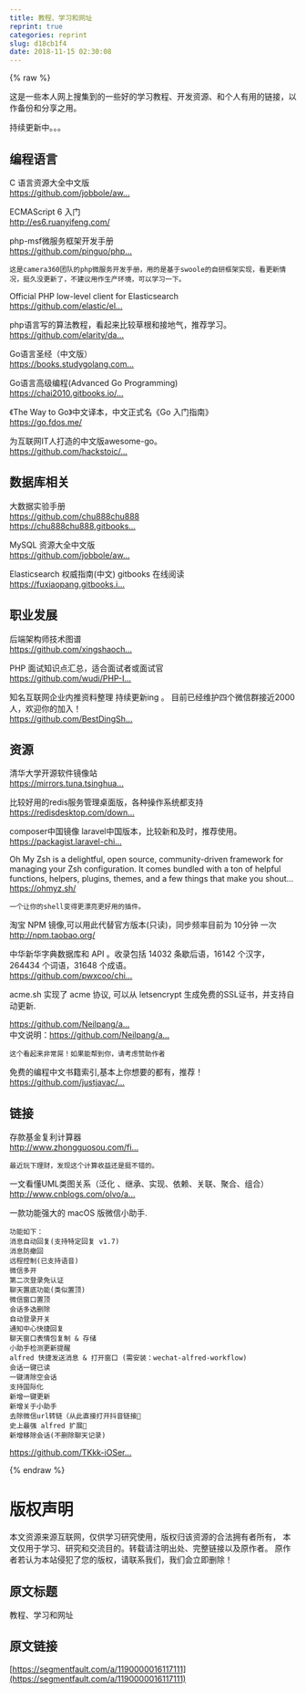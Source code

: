 ```yaml
---
title: 教程、学习和网址
reprint: true
categories: reprint
slug: d18cb1f4
date: 2018-11-15 02:30:08
---
```


{% raw %}
<p>&#x8FD9;&#x662F;&#x4E00;&#x4E9B;&#x672C;&#x4EBA;&#x7F51;&#x4E0A;&#x641C;&#x96C6;&#x5230;&#x7684;&#x4E00;&#x4E9B;&#x597D;&#x7684;&#x5B66;&#x4E60;&#x6559;&#x7A0B;&#x3001;&#x5F00;&#x53D1;&#x8D44;&#x6E90;&#x3001;&#x548C;&#x4E2A;&#x4EBA;&#x6709;&#x7528;&#x7684;&#x94FE;&#x63A5;&#xFF0C;&#x4EE5;&#x4F5C;&#x5907;&#x4EFD;&#x548C;&#x5206;&#x4EAB;&#x4E4B;&#x7528;&#x3002;</p><p>&#x6301;&#x7EED;&#x66F4;&#x65B0;&#x4E2D;&#x3002;&#x3002;&#x3002;</p><h2><strong>&#x7F16;&#x7A0B;&#x8BED;&#x8A00;</strong></h2><p>C &#x8BED;&#x8A00;&#x8D44;&#x6E90;&#x5927;&#x5168;&#x4E2D;&#x6587;&#x7248;<br><a href="https://github.com/jobbole/awesome-c-cn" rel="nofollow noreferrer"></a><a href="https://github.com/jobbole/awesome-c-cn" rel="nofollow noreferrer">https://github.com/jobbole/aw...</a></p><p>ECMAScript 6 &#x5165;&#x95E8;<br><a href="http://es6.ruanyifeng.com/" rel="nofollow noreferrer"></a><a href="http://es6.ruanyifeng.com/" rel="nofollow noreferrer">http://es6.ruanyifeng.com/</a></p><p>php-msf&#x5FAE;&#x670D;&#x52A1;&#x6846;&#x67B6;&#x5F00;&#x53D1;&#x624B;&#x518C;<br><a href="https://github.com/pinguo/php-msf-docs" rel="nofollow noreferrer"></a><a href="https://github.com/pinguo/php-msf-docs" rel="nofollow noreferrer">https://github.com/pinguo/php...</a></p><p><code>&#x8FD9;&#x662F;camera360&#x56E2;&#x961F;&#x7684;php&#x5FAE;&#x670D;&#x52A1;&#x5F00;&#x53D1;&#x624B;&#x518C;&#xFF0C;&#x7528;&#x7684;&#x662F;&#x57FA;&#x4E8E;swoole&#x7684;&#x81EA;&#x7814;&#x6846;&#x67B6;&#x5B9E;&#x73B0;&#xFF0C;&#x770B;&#x66F4;&#x65B0;&#x60C5;&#x51B5;&#xFF0C;&#x633A;&#x4E45;&#x6CA1;&#x66F4;&#x65B0;&#x4E86;&#xFF0C;&#x4E0D;&#x5EFA;&#x8BAE;&#x7528;&#x4F5C;&#x751F;&#x4EA7;&#x73AF;&#x5883;&#xFF0C;&#x53EF;&#x4EE5;&#x5B66;&#x4E60;&#x4E00;&#x4E0B;&#x3002;</code></p><p>Official PHP low-level client for Elasticsearch<br><a href="https://github.com/elastic/elasticsearch-php" rel="nofollow noreferrer"></a><a href="https://github.com/elastic/elasticsearch-php" rel="nofollow noreferrer">https://github.com/elastic/el...</a></p><p>php&#x8BED;&#x8A00;&#x5199;&#x7684;&#x7B97;&#x6CD5;&#x6559;&#x7A0B;&#xFF0C;&#x770B;&#x8D77;&#x6765;&#x6BD4;&#x8F83;&#x8349;&#x6839;&#x548C;&#x63A5;&#x5730;&#x6C14;&#xFF0C;&#x63A8;&#x8350;&#x5B66;&#x4E60;&#x3002;<br><a href="https://github.com/elarity/data-structure-php" rel="nofollow noreferrer"></a><a href="https://github.com/elarity/data-structure-php" rel="nofollow noreferrer">https://github.com/elarity/da...</a></p><p>Go&#x8BED;&#x8A00;&#x5723;&#x7ECF;&#xFF08;&#x4E2D;&#x6587;&#x7248;&#xFF09;<br><a href="https://books.studygolang.com/gopl-zh/" rel="nofollow noreferrer"></a><a href="https://books.studygolang.com/gopl-zh/" rel="nofollow noreferrer">https://books.studygolang.com...</a></p><p>Go&#x8BED;&#x8A00;&#x9AD8;&#x7EA7;&#x7F16;&#x7A0B;(Advanced Go Programming)<br><a href="https://chai2010.gitbooks.io/advanced-go-programming-book/content/" rel="nofollow noreferrer"></a><a href="https://chai2010.gitbooks.io/advanced-go-programming-book/content/" rel="nofollow noreferrer">https://chai2010.gitbooks.io/...</a></p><p>&#x300A;The Way to Go&#x300B;&#x4E2D;&#x6587;&#x8BD1;&#x672C;&#xFF0C;&#x4E2D;&#x6587;&#x6B63;&#x5F0F;&#x540D;&#x300A;Go &#x5165;&#x95E8;&#x6307;&#x5357;&#x300B;<br><a href="https://go.fdos.me/" rel="nofollow noreferrer"></a><a href="https://go.fdos.me/" rel="nofollow noreferrer">https://go.fdos.me/</a></p><p>&#x4E3A;&#x4E92;&#x8054;&#x7F51;IT&#x4EBA;&#x6253;&#x9020;&#x7684;&#x4E2D;&#x6587;&#x7248;awesome-go&#x3002;<br><a href="https://github.com/hackstoic/golang-open-source-projects" rel="nofollow noreferrer"></a><a href="https://github.com/hackstoic/golang-open-source-projects" rel="nofollow noreferrer">https://github.com/hackstoic/...</a></p><h2><strong>&#x6570;&#x636E;&#x5E93;&#x76F8;&#x5173;</strong></h2><p>&#x5927;&#x6570;&#x636E;&#x5B9E;&#x9A8C;&#x624B;&#x518C;<br><a href="https://github.com/chu888chu888" rel="nofollow noreferrer"></a><a href="https://github.com/chu888chu888" rel="nofollow noreferrer">https://github.com/chu888chu888</a><br><a href="https://chu888chu888.gitbooks.io/hadoopstudy/content/" rel="nofollow noreferrer"></a><a href="https://chu888chu888.gitbooks.io/hadoopstudy/content/" rel="nofollow noreferrer">https://chu888chu888.gitbooks...</a></p><p>MySQL &#x8D44;&#x6E90;&#x5927;&#x5168;&#x4E2D;&#x6587;&#x7248;<br><a href="https://github.com/jobbole/awesome-mysql-cn" rel="nofollow noreferrer"></a><a href="https://github.com/jobbole/awesome-mysql-cn" rel="nofollow noreferrer">https://github.com/jobbole/aw...</a></p><p>Elasticsearch &#x6743;&#x5A01;&#x6307;&#x5357;(&#x4E2D;&#x6587;) gitbooks &#x5728;&#x7EBF;&#x9605;&#x8BFB;<br><a href="https://fuxiaopang.gitbooks.io/learnelasticsearch/getting_started/" rel="nofollow noreferrer"></a><a href="https://fuxiaopang.gitbooks.io/learnelasticsearch/getting_started/" rel="nofollow noreferrer">https://fuxiaopang.gitbooks.i...</a></p><h2><strong>&#x804C;&#x4E1A;&#x53D1;&#x5C55;</strong></h2><p>&#x540E;&#x7AEF;&#x67B6;&#x6784;&#x5E08;&#x6280;&#x672F;&#x56FE;&#x8C31;<br><a href="https://github.com/xingshaocheng/architect-awesome" rel="nofollow noreferrer"></a><a href="https://github.com/xingshaocheng/architect-awesome" rel="nofollow noreferrer">https://github.com/xingshaoch...</a></p><p>PHP &#x9762;&#x8BD5;&#x77E5;&#x8BC6;&#x70B9;&#x6C47;&#x603B;&#xFF0C;&#x9002;&#x5408;&#x9762;&#x8BD5;&#x8005;&#x6216;&#x9762;&#x8BD5;&#x5B98;<br><a href="https://github.com/wudi/PHP-Interview-Best-Practices-in-China" rel="nofollow noreferrer">https://github.com/wudi/PHP-I...</a></p><p>&#x77E5;&#x540D;&#x4E92;&#x8054;&#x7F51;&#x4F01;&#x4E1A;&#x5185;&#x63A8;&#x8D44;&#x6599;&#x6574;&#x7406; &#x6301;&#x7EED;&#x66F4;&#x65B0;ing &#x3002; &#x76EE;&#x524D;&#x5DF2;&#x7ECF;&#x7EF4;&#x62A4;&#x56DB;&#x4E2A;&#x5FAE;&#x4FE1;&#x7FA4;&#x63A5;&#x8FD1;2000&#x4EBA;&#xFF0C;&#x6B22;&#x8FCE;&#x4F60;&#x7684;&#x52A0;&#x5165;&#xFF01;<br><a href="https://github.com/BestDingSheng/resources" rel="nofollow noreferrer"></a><a href="https://github.com/BestDingSheng/resources" rel="nofollow noreferrer">https://github.com/BestDingSh...</a></p><h2><strong>&#x8D44;&#x6E90;</strong></h2><p>&#x6E05;&#x534E;&#x5927;&#x5B66;&#x5F00;&#x6E90;&#x8F6F;&#x4EF6;&#x955C;&#x50CF;&#x7AD9;<br><a href="https://mirrors.tuna.tsinghua.edu.cn/" rel="nofollow noreferrer"></a><a href="https://mirrors.tuna.tsinghua.edu.cn/" rel="nofollow noreferrer">https://mirrors.tuna.tsinghua...</a></p><p>&#x6BD4;&#x8F83;&#x597D;&#x7528;&#x7684;redis&#x670D;&#x52A1;&#x7BA1;&#x7406;&#x684C;&#x9762;&#x7248;&#xFF0C;&#x5404;&#x79CD;&#x64CD;&#x4F5C;&#x7CFB;&#x7EDF;&#x90FD;&#x652F;&#x6301;<br><a href="https://redisdesktop.com/download" rel="nofollow noreferrer"></a><a href="https://redisdesktop.com/download" rel="nofollow noreferrer">https://redisdesktop.com/down...</a></p><p>composer&#x4E2D;&#x56FD;&#x955C;&#x50CF; laravel&#x4E2D;&#x56FD;&#x7248;&#x672C;&#xFF0C;&#x6BD4;&#x8F83;&#x65B0;&#x548C;&#x53CA;&#x65F6;&#xFF0C;&#x63A8;&#x8350;&#x4F7F;&#x7528;&#x3002;<br><a href="https://packagist.laravel-china.org/" rel="nofollow noreferrer"></a><a href="https://packagist.laravel-china.org/" rel="nofollow noreferrer">https://packagist.laravel-chi...</a></p><p>Oh My Zsh is a delightful, open source, community-driven framework for managing your Zsh configuration. It comes bundled with a ton of helpful functions, helpers, plugins, themes, and a few things that make you shout...<br><a href="https://ohmyz.sh/" rel="nofollow noreferrer"></a><a href="https://ohmyz.sh/" rel="nofollow noreferrer">https://ohmyz.sh/</a></p><p><code>&#x4E00;&#x4E2A;&#x8BA9;&#x4F60;&#x7684;shell&#x53D8;&#x5F97;&#x66F4;&#x6F02;&#x4EAE;&#x66F4;&#x597D;&#x7528;&#x7684;&#x63D2;&#x4EF6;&#x3002;</code></p><p>&#x6DD8;&#x5B9D; NPM &#x955C;&#x50CF;,&#x53EF;&#x4EE5;&#x7528;&#x6B64;&#x4EE3;&#x66FF;&#x5B98;&#x65B9;&#x7248;&#x672C;(&#x53EA;&#x8BFB;)&#xFF0C;&#x540C;&#x6B65;&#x9891;&#x7387;&#x76EE;&#x524D;&#x4E3A; 10&#x5206;&#x949F; &#x4E00;&#x6B21;<br><a href="http://npm.taobao.org/" rel="nofollow noreferrer"></a><a href="http://npm.taobao.org/" rel="nofollow noreferrer">http://npm.taobao.org/</a></p><p>&#x4E2D;&#x534E;&#x65B0;&#x534E;&#x5B57;&#x5178;&#x6570;&#x636E;&#x5E93;&#x548C; API &#x3002;&#x6536;&#x5F55;&#x5305;&#x62EC; 14032 &#x6761;&#x6B47;&#x540E;&#x8BED;&#xFF0C;16142 &#x4E2A;&#x6C49;&#x5B57;&#xFF0C;264434 &#x4E2A;&#x8BCD;&#x8BED;&#xFF0C;31648 &#x4E2A;&#x6210;&#x8BED;&#x3002;<br><a href="https://github.com/pwxcoo/chinese-xinhua" rel="nofollow noreferrer"></a><a href="https://github.com/pwxcoo/chinese-xinhua" rel="nofollow noreferrer">https://github.com/pwxcoo/chi...</a></p><p>acme.sh &#x5B9E;&#x73B0;&#x4E86; acme &#x534F;&#x8BAE;, &#x53EF;&#x4EE5;&#x4ECE; letsencrypt &#x751F;&#x6210;&#x514D;&#x8D39;&#x7684;SSL&#x8BC1;&#x4E66;&#xFF0C;&#x5E76;&#x652F;&#x6301;&#x81EA;&#x52A8;&#x66F4;&#x65B0;.</p><p><a href="https://github.com/Neilpang/acme.sh" rel="nofollow noreferrer"></a><a href="https://github.com/Neilpang/acme.sh" rel="nofollow noreferrer">https://github.com/Neilpang/a...</a><br>&#x4E2D;&#x6587;&#x8BF4;&#x660E;&#xFF1A;<a href="https://github.com/Neilpang/acme.sh/wiki/%E8%AF%B4%E6%98%8E" rel="nofollow noreferrer"></a><a href="https://github.com/Neilpang/acme.sh/wiki/%E8%AF%B4%E6%98%8E" rel="nofollow noreferrer">https://github.com/Neilpang/a...</a></p><p><code>&#x8FD9;&#x4E2A;&#x770B;&#x8D77;&#x6765;&#x975E;&#x5E38;&#x5C4C;&#xFF01;&#x5982;&#x679C;&#x80FD;&#x5E2E;&#x5230;&#x4F60;&#xFF0C;&#x8BF7;&#x8003;&#x8651;&#x8D5E;&#x52A9;&#x4F5C;&#x8005;</code></p><p>&#x514D;&#x8D39;&#x7684;&#x7F16;&#x7A0B;&#x4E2D;&#x6587;&#x4E66;&#x7C4D;&#x7D22;&#x5F15;,&#x57FA;&#x672C;&#x4E0A;&#x4F60;&#x60F3;&#x8981;&#x7684;&#x90FD;&#x6709;&#xFF0C;&#x63A8;&#x8350;&#xFF01;<br><a href="https://github.com/justjavac/free-programming-books-zh_CN" rel="nofollow noreferrer"></a><a href="https://github.com/justjavac/free-programming-books-zh_CN" rel="nofollow noreferrer">https://github.com/justjavac/...</a></p><h2><strong>&#x94FE;&#x63A5;</strong></h2><p>&#x5B58;&#x6B3E;&#x57FA;&#x91D1;&#x590D;&#x5229;&#x8BA1;&#x7B97;&#x5668;<br><a href="http://www.zhongguosou.com/finance/fuli_jisuan.html" rel="nofollow noreferrer"></a><a href="http://www.zhongguosou.com/finance/fuli_jisuan.html" rel="nofollow noreferrer">http://www.zhongguosou.com/fi...</a></p><p><code>&#x6700;&#x8FD1;&#x73A9;&#x4E0B;&#x7406;&#x8D22;&#xFF0C;&#x53D1;&#x73B0;&#x8FD9;&#x4E2A;&#x8BA1;&#x7B97;&#x6536;&#x76CA;&#x8FD8;&#x662F;&#x633A;&#x4E0D;&#x9519;&#x7684;&#x3002;</code></p><p>&#x4E00;&#x6587;&#x770B;&#x61C2;UML&#x7C7B;&#x56FE;&#x5173;&#x7CFB;&#xFF08;&#x6CDB;&#x5316; &#x3001;&#x7EE7;&#x627F;&#x3001;&#x5B9E;&#x73B0;&#x3001;&#x4F9D;&#x8D56;&#x3001;&#x5173;&#x8054;&#x3001;&#x805A;&#x5408;&#x3001;&#x7EC4;&#x5408;&#xFF09;<br><a href="http://www.cnblogs.com/olvo/archive/2012/05/03/2481014.html" rel="nofollow noreferrer"></a><a href="http://www.cnblogs.com/olvo/archive/2012/05/03/2481014.html" rel="nofollow noreferrer">http://www.cnblogs.com/olvo/a...</a></p><p>&#x4E00;&#x6B3E;&#x529F;&#x80FD;&#x5F3A;&#x5927;&#x7684; macOS &#x7248;&#x5FAE;&#x4FE1;&#x5C0F;&#x52A9;&#x624B;.</p><pre><code>&#x529F;&#x80FD;&#x5982;&#x4E0B;&#xFF1A;
&#x6D88;&#x606F;&#x81EA;&#x52A8;&#x56DE;&#x590D;(&#x652F;&#x6301;&#x7279;&#x5B9A;&#x56DE;&#x590D; v1.7)
&#x6D88;&#x606F;&#x9632;&#x64A4;&#x56DE;
&#x8FDC;&#x7A0B;&#x63A7;&#x5236;(&#x5DF2;&#x652F;&#x6301;&#x8BED;&#x97F3;)
&#x5FAE;&#x4FE1;&#x591A;&#x5F00;
&#x7B2C;&#x4E8C;&#x6B21;&#x767B;&#x5F55;&#x514D;&#x8BA4;&#x8BC1;
&#x804A;&#x5929;&#x7F6E;&#x5E95;&#x529F;&#x80FD;(&#x7C7B;&#x4F3C;&#x7F6E;&#x9876;)
&#x5FAE;&#x4FE1;&#x7A97;&#x53E3;&#x7F6E;&#x9876;
&#x4F1A;&#x8BDD;&#x591A;&#x9009;&#x5220;&#x9664;
&#x81EA;&#x52A8;&#x767B;&#x5F55;&#x5F00;&#x5173;
&#x901A;&#x77E5;&#x4E2D;&#x5FC3;&#x5FEB;&#x6377;&#x56DE;&#x590D;
&#x804A;&#x5929;&#x7A97;&#x53E3;&#x8868;&#x60C5;&#x5305;&#x590D;&#x5236; &amp; &#x5B58;&#x50A8;
&#x5C0F;&#x52A9;&#x624B;&#x68C0;&#x6D4B;&#x66F4;&#x65B0;&#x63D0;&#x9192;
alfred &#x5FEB;&#x6377;&#x53D1;&#x9001;&#x6D88;&#x606F; &amp; &#x6253;&#x5F00;&#x7A97;&#x53E3; (&#x9700;&#x5B89;&#x88C5;&#xFF1A;wechat-alfred-workflow)
&#x4F1A;&#x8BDD;&#x4E00;&#x952E;&#x5DF2;&#x8BFB;
&#x4E00;&#x952E;&#x6E05;&#x9664;&#x7A7A;&#x4F1A;&#x8BDD;
&#x652F;&#x6301;&#x56FD;&#x9645;&#x5316;
&#x65B0;&#x589E;&#x4E00;&#x952E;&#x66F4;&#x65B0;
&#x65B0;&#x589E;&#x5173;&#x4E8E;&#x5C0F;&#x52A9;&#x624B;
&#x53BB;&#x9664;&#x5FAE;&#x4FE1;url&#x8F6C;&#x94FE;&#xFF08;&#x4ECE;&#x6B64;&#x76F4;&#x63A5;&#x6253;&#x5F00;&#x6296;&#x97F3;&#x94FE;&#x63A5;&#x1F31D;
&#x53F2;&#x4E0A;&#x6700;&#x5F3A; alfred &#x6269;&#x5C55;&#x1F31A;
&#x65B0;&#x589E;&#x79FB;&#x9664;&#x4F1A;&#x8BDD;(&#x4E0D;&#x5220;&#x9664;&#x804A;&#x5929;&#x8BB0;&#x5F55;)
</code></pre><p><a href="https://github.com/TKkk-iOSer/WeChatPlugin-MacOS" rel="nofollow noreferrer"></a><a href="https://github.com/TKkk-iOSer/WeChatPlugin-MacOS" rel="nofollow noreferrer">https://github.com/TKkk-iOSer...</a></p>
{% endraw %}

# 版权声明
本文资源来源互联网，仅供学习研究使用，版权归该资源的合法拥有者所有，
本文仅用于学习、研究和交流目的。转载请注明出处、完整链接以及原作者。
原作者若认为本站侵犯了您的版权，请联系我们，我们会立即删除！

## 原文标题
教程、学习和网址

## 原文链接
[https://segmentfault.com/a/1190000016117111](https://segmentfault.com/a/1190000016117111)

